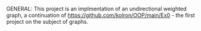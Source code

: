 
GENERAL:
 This project is an implmentation of an undirectional weighted graph, a continuation of https://github.com/kolron/OOP/main/Ex0 - the first project on the subject of graphs.  
 
